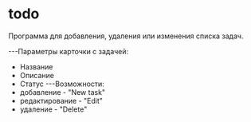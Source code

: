 # todo
Программа для добавления, удаления или изменения списка задач.

---Параметры карточки с задачей:
  - Название
  - Описание
  - Статус
---Возможности:
  - добавление - "New task"
  - редактирование - "Edit"
  - удаление - "Delete"

